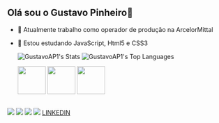 ## Olá sou o Gustavo Pinheiro👋

- 🔭 Atualmente trabalho como operador de produção na ArcelorMittal
- 🌱 Estou estudando JavaScript, Html5 e CSS3

  <a href="https://github.com/GustavoAP1"></a>
  ![GustavoAP1's Stats](https://github-readme-stats.vercel.app/api?username=GustavoAP1&theme=gotham&show_icons=true&hide_border=false&count_private=true)
  ![GustavoAP1's Top Languages](https://github-readme-stats.vercel.app/api/top-langs/?username=GustavoAP1&theme=gotham&show_icons=true&hide_border=false&layout=compact)

  <div display="inline-block">
      <img height="64em" src="https://cdn.jsdelivr.net/gh/devicons/devicon@latest/icons/javascript/javascript-original.svg" />
      <img height="64em" src="https://cdn.jsdelivr.net/gh/devicons/devicon@latest/icons/html5/html5-original.svg" />
      <img height="64em" src="https://cdn.jsdelivr.net/gh/devicons/devicon@latest/icons/css3/css3-original.svg" />
 </div>
 
 ##

<div display="inline-block">
  <a href="https://discord.gg/wagxzStdcR" target="_blank"><img src="https://img.shields.io/badge/Discord-7289DA?style=for-the-badge&logo=discord&logoColor=white" target="_blank"></a> 
  <a href = "mailto:contatorafaballerini@gmail.com"><img src="https://img.shields.io/badge/-Gmail-%23333?style=for-the-badge&logo=gmail&logoColor=white" target="_blank"></a>
  <a href="https://www.linkedin.com/in/rafaella-ballerini-45875016a" target="_blank"><img src="https://img.shields.io/badge/-LinkedIn-%230077B5?style=for-the-badge&logo=linkedin&logoColor=white" target="_blank"></a> 
  <a href="https://www.linkedin.com/in/rafaella-ballerini-45875016a" target="_blank"><img src="https://img.shields.io/badge/-Whatsapp-%230077B5?style=for-the-badge&logo=whatsapp&logoColor=white" target="_blank"></a> 
  <a href="https://www.linkedin.com/in/gustavo-pinheiro-1064ba318/">LINKEDIN</a>
</div>
